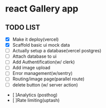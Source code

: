 #  react Gallery app

## TODO LIST
- [x] Make it deploy(vercel)
- [x] Scaffold basic ui mock data
- [ ] Actually setup a database(vercel postgres)
- [ ] Attach database to ui
- [ ] Add Authentification(w/ clerk)
- [ ] Add image upload
- [ ] Error management(w/sentry)
- [ ] Routing/image page(parallel  route)
- [ ] delete button (w/ server action)
- [ ]Analytics (posthog)
- [ ]Rate limiting(uptash)

